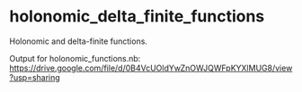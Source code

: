 holonomic_delta_finite_functions
================================

Holonomic and delta-finite functions.


Output for holonomic_functions.nb: https://drive.google.com/file/d/0B4VcUOldYwZnOWJQWFpKYXlMUG8/view?usp=sharing



